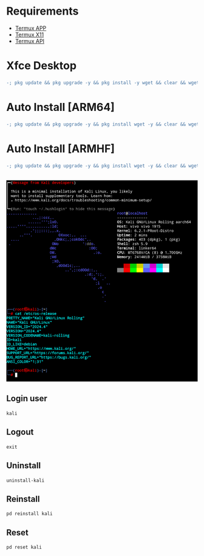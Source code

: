 # Requirements
- [Termux APP](https://github.com/termux/termux-app/releases)
- [Termux X11](https://github.com/termux/termux-x11/releases)
- [Termux API](https://github.com/termux/termux-api/releases)

# Xfce Desktop 
```diff
-; pkg update && pkg upgrade -y && pkg install -y wget && clear && wget -q -O desktop.sh https://raw.githubusercontent.com/xiv3r/proot-distro-kali/refs/heads/main/desktop.sh && chmod 700 desktop.sh && bash desktop.sh
```
# Auto Install [ARM64]
```diff
-; pkg update && pkg upgrade -y && pkg install wget -y && clear && wget -qO- https://raw.githubusercontent.com/xiv3r/proot-distro-kali/refs/heads/main/arm64 | bash && kali
```
# Auto Install [ARMHF]
```diff
-; pkg update && pkg upgrade -y && pkg install wget -y && clear && wget -qO- https://raw.githubusercontent.com/xiv3r/proot-distro-kali/refs/heads/main/armhf | bash && kali
```
<br>

<img src="https://github.com/xiv3r/proot-distro-kali/blob/main/kali.png">

## Login user
```
kali
```
## Logout
```
exit
```
## Uninstall
```
uninstall-kali
```
## Reinstall
```
pd reinstall kali
```
## Reset
```
pd reset kali
```
